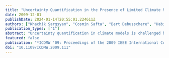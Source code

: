```yaml
---
title: "Uncertainty Quantification in the Presence of Limited Climate Model Data with Discontinuities"
date: 2009-12-01
publishDate: 2024-01-14T20:55:01.224611Z
authors: ["Khachik Sargsyan", "Cosmin Safta", "Bert Debusschere", "Habib N. Najm"]
publication_types: ["1"]
abstract: "Uncertainty quantification in climate models is challenged by the sparsity of the available climate data due to the high computational cost of the model runs. Another feature that prevents classical uncertainty analyses from being easily applicable is the bifurcative behavior in the climate data with respect to certain parameters. A typical example is the Meridional Overturning Circulation in the Atlantic Ocean. The maximum overturning stream function exhibits discontinuity across a curve in the space of two uncertain parameters, namely climate sensitivity and CO2 forcing. We develop a methodology that performs uncertainty quantification in this context in the presence of limited data."
featured: false
publication: "*ICDMW '09: Proceedings of the 2009 IEEE International Conference on Data Mining Workshops*"
doi: "10.1109/ICDMW.2009.111"
---
```


